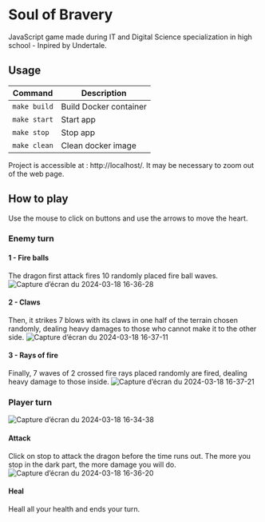 # Soul of Bravery

JavaScript game made during IT and Digital Science specialization in high school - Inpired by Undertale.

## Usage

| Command      | Description            |
| ------------ | ---------------------- |
| `make build` | Build Docker container |
| `make start` | Start app              |
| `make stop`  | Stop app               |
| `make clean` | Clean docker image     |

Project is accessible at : http://localhost/. It may be necessary to zoom out of the web page.

## How to play

Use the mouse to click on buttons and use the arrows to move the heart.

### Enemy turn
#### 1 - Fire balls

The dragon first attack fires 10 randomly placed fire ball waves.
![Capture d’écran du 2024-03-18 16-36-28](https://github.com/LoukaDOZ/Jeu-Soul-of-Bravery/assets/46566140/935ce726-c14d-4395-9e45-5ece01dc6db1)

#### 2 - Claws

Then, it strikes 7 blows with its claws in one half of the terrain chosen randomly, dealing heavy damages to those who cannot make it to the other side.
![Capture d’écran du 2024-03-18 16-37-11](https://github.com/LoukaDOZ/Jeu-Soul-of-Bravery/assets/46566140/bdcf33e0-2657-4aa7-b57c-4da39578f81b)

#### 3 - Rays of fire

Finally, 7 waves of 2 crossed fire rays placed randomly are fired, dealing heavy damage to those inside.
![Capture d’écran du 2024-03-18 16-37-21](https://github.com/LoukaDOZ/Jeu-Soul-of-Bravery/assets/46566140/07bdab5e-0488-400e-91fb-bac19bbead3d)

### Player turn

![Capture d’écran du 2024-03-18 16-34-38](https://github.com/LoukaDOZ/Jeu-Soul-of-Bravery/assets/46566140/c5a5ecf6-53b5-4448-a62b-b9400c132ea2)

#### Attack

Click on stop to attack the dragon before the time runs out. The more you stop in the dark part, the more damage you will do.
![Capture d’écran du 2024-03-18 16-36-20](https://github.com/LoukaDOZ/Jeu-Soul-of-Bravery/assets/46566140/e4e21d75-4859-4b88-85a5-613b7c8fae50)

#### Heal

Heall all your health and ends your turn.
